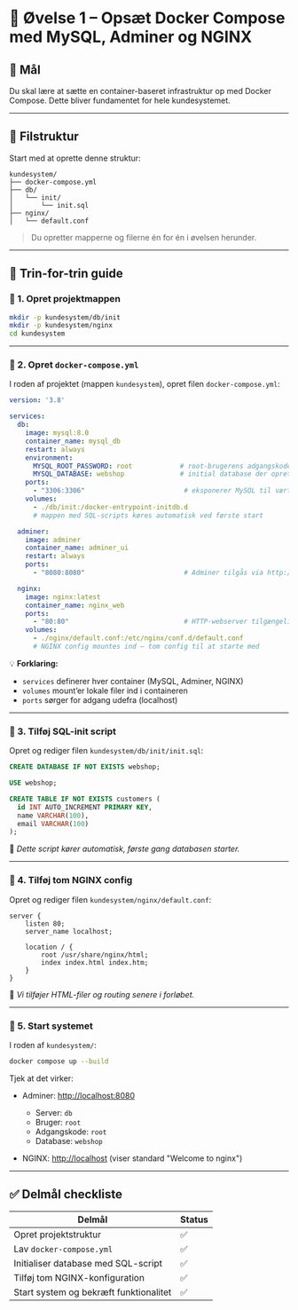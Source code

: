 
# 🧪 Øvelse 1 – Opsæt Docker Compose med MySQL, Adminer og NGINX

## 🎯 Mål
Du skal lære at sætte en container-baseret infrastruktur op med Docker Compose. Dette bliver fundamentet for hele kundesystemet.

---

## 📁 Filstruktur

Start med at oprette denne struktur:

```
kundesystem/
├── docker-compose.yml
├── db/
│   └── init/
│       └── init.sql
├── nginx/
│   └── default.conf
```

> Du opretter mapperne og filerne én for én i øvelsen herunder.

---

## 🔧 Trin-for-trin guide

### 🔹 1. Opret projektmappen

```bash
mkdir -p kundesystem/db/init
mkdir -p kundesystem/nginx
cd kundesystem
```

---

### 🔹 2. Opret `docker-compose.yml`

I roden af projektet (mappen `kundesystem`), opret filen `docker-compose.yml`:

```yaml
version: '3.8'

services:
  db:
    image: mysql:8.0
    container_name: mysql_db
    restart: always
    environment:
      MYSQL_ROOT_PASSWORD: root            # root-brugerens adgangskode
      MYSQL_DATABASE: webshop              # initial database der oprettes
    ports:
      - "3306:3306"                         # eksponerer MySQL til værten (valgfrit)
    volumes:
      - ./db/init:/docker-entrypoint-initdb.d
      # mappen med SQL-scripts køres automatisk ved første start

  adminer:
    image: adminer
    container_name: adminer_ui
    restart: always
    ports:
      - "8080:8080"                         # Adminer tilgås via http://localhost:8080

  nginx:
    image: nginx:latest
    container_name: nginx_web
    ports:
      - "80:80"                             # HTTP-webserver tilgængelig via port 80
    volumes:
      - ./nginx/default.conf:/etc/nginx/conf.d/default.conf
      # NGINX config mountes ind – tom config til at starte med
```

💡 **Forklaring:**
- `services` definerer hver container (MySQL, Adminer, NGINX)
- `volumes` mount’er lokale filer ind i containeren
- `ports` sørger for adgang udefra (localhost)

---

### 🔹 3. Tilføj SQL-init script

Opret og rediger filen `kundesystem/db/init/init.sql`:

```sql
CREATE DATABASE IF NOT EXISTS webshop;

USE webshop;

CREATE TABLE IF NOT EXISTS customers (
  id INT AUTO_INCREMENT PRIMARY KEY,
  name VARCHAR(100),
  email VARCHAR(100)
);
```

🧠 *Dette script kører automatisk, første gang databasen starter.*

---

### 🔹 4. Tilføj tom NGINX config

Opret og rediger filen `kundesystem/nginx/default.conf`:

```nginx
server {
    listen 80;
    server_name localhost;

    location / {
        root /usr/share/nginx/html;
        index index.html index.htm;
    }
}
```

🧠 *Vi tilføjer HTML-filer og routing senere i forløbet.*

---

### 🔹 5. Start systemet

I roden af `kundesystem/`:

```bash
docker compose up --build
```

Tjek at det virker:
- Adminer: [http://localhost:8080](http://localhost:8080)
  - Server: `db`  
  - Bruger: `root`  
  - Adgangskode: `root`  
  - Database: `webshop`

- NGINX: [http://localhost](http://localhost) (viser standard "Welcome to nginx")

---

## ✅ Delmål checkliste

| Delmål                                      | Status  |
|--------------------------------------------|---------|
| Opret projektstruktur                      | ✅       |
| Lav `docker-compose.yml`                   | ✅       |
| Initialiser database med SQL-script        | ✅       |
| Tilføj tom NGINX-konfiguration             | ✅       |
| Start system og bekræft funktionalitet     | ✅       |
